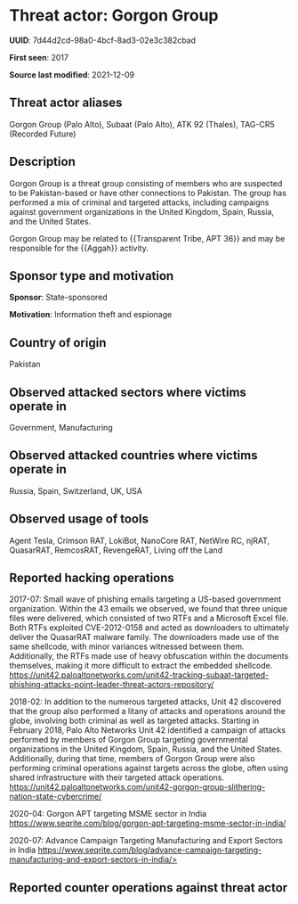 # Threat actor: Gorgon Group

**UUID**: 7d44d2cd-98a0-4bcf-8ad3-02e3c382cbad

**First seen**: 2017

**Source last modified**: 2021-12-09

## Threat actor aliases

Gorgon Group (Palo Alto), Subaat (Palo Alto), ATK 92 (Thales), TAG-CR5 (Recorded Future)

## Description

Gorgon Group is a threat group consisting of members who are suspected to be Pakistan-based or have other connections to Pakistan. The group has performed a mix of criminal and targeted attacks, including campaigns against government organizations in the United Kingdom, Spain, Russia, and the United States.

Gorgon Group may be related to {{Transparent Tribe, APT 36}} and may be responsible for the {{Aggah}} activity.

## Sponsor type and motivation

**Sponsor**: State-sponsored

**Motivation**: Information theft and espionage


## Country of origin

Pakistan

## Observed attacked sectors where victims operate in

Government, Manufacturing

## Observed attacked countries where victims operate in

Russia, Spain, Switzerland, UK, USA

## Observed usage of tools

Agent Tesla, Crimson RAT, LokiBot, NanoCore RAT, NetWire RC, njRAT, QuasarRAT, RemcosRAT, RevengeRAT, Living off the Land

## Reported hacking operations

2017-07: Small wave of phishing emails targeting a US-based government organization.
Within the 43 emails we observed, we found that three unique files were delivered, which consisted of two RTFs and a Microsoft Excel file. Both RTFs exploited CVE-2012-0158 and acted as downloaders to ultimately deliver the QuasarRAT malware family. The downloaders made use of the same shellcode, with minor variances witnessed between them. Additionally, the RTFs made use of heavy obfuscation within the documents themselves, making it more difficult to extract the embedded shellcode.
https://unit42.paloaltonetworks.com/unit42-tracking-subaat-targeted-phishing-attacks-point-leader-threat-actors-repository/

2018-02: In addition to the numerous targeted attacks, Unit 42 discovered that the group also performed a litany of attacks and operations around the globe, involving both criminal as well as targeted attacks.
Starting in February 2018, Palo Alto Networks Unit 42 identified a campaign of attacks performed by members of Gorgon Group targeting governmental organizations in the United Kingdom, Spain, Russia, and the United States. Additionally, during that time, members of Gorgon Group were also performing criminal operations against targets across the globe, often using shared infrastructure with their targeted attack operations.
https://unit42.paloaltonetworks.com/unit42-gorgon-group-slithering-nation-state-cybercrime/

2020-04: Gorgon APT targeting MSME sector in India
https://www.seqrite.com/blog/gorgon-apt-targeting-msme-sector-in-india/

2020-07: Advance Campaign Targeting Manufacturing and Export Sectors in India
https://www.seqrite.com/blog/advance-campaign-targeting-manufacturing-and-export-sectors-in-india/>

## Reported counter operations against threat actor





